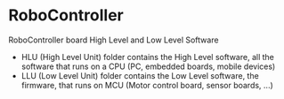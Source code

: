 RoboController
==============

RoboController board High Level and Low Level Software

* HLU (High Level Unit) folder contains the High Level software, all the software that runs on a CPU (PC, embedded boards, mobile devices)
* LLU (Low Level Unit) folder contains the Low Level software, the firmware, that runs on MCU (Motor control board, sensor boards, ...)
